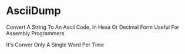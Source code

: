 # AsciiDump
Convert A String To An Ascii Code, In Hexa Or Decimal Form
Useful For Assembly Programmers

It's Conver Only A Single Word Per Time
